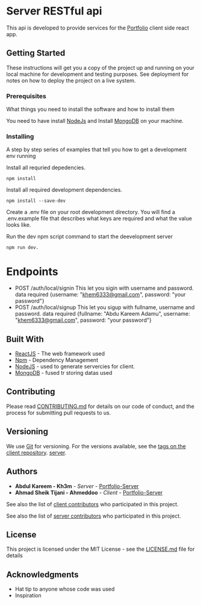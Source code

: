# Server RESTful api 
This api is developed to provide services for the [Portfolio](https://www.github.com/kh3m/portfolio/)
client side react app.

## Getting Started

These instructions will get you a copy of the project up and running on your local machine for development and testing purposes. See deployment for notes on how to deploy the project on a live system.

### Prerequisites

What things you need to install the software and how to install them


You need to have install [NodeJs](https://www.nodejs.org/) 
and Install [MongoDB](https://www.mongodb.com) on your machine.


### Installing

A step by step series of examples that tell you how to get a development env running

Install all requried depedencies.
```
npm install
```

Install all required development dependencies.
```
npm install --save-dev
```

Create a .env file on your root development directory.
You will find a .env.example file that describes what keys are required and what the value looks like.

Run the dev npm script command to start the deevelopment server
```
npm run dev.
```

# Endpoints
* POST /auth/local/signin 
    This let you sigin with username and password.
    data required {username: "khem6333@gmail.com", password: "your password"}
* POST /auth/local/signup
    This let you sigup with fullname, username and password.
    data required {fullname: "Abdu Kareem Adamu", username: "khem6333@gmail.com", password: "your password"}

## Built With

* [ReactJS](http://www.reactjs.org/docs/getting-started/html) - The web framework used
* [Npm](https:///) - Dependency Management
* [NodeJS](https://nodejs.org/) - used to generate servercies for client.
* [MongoDB](https://mongodb.com/) - fused tr storing datas used

## Contributing

Please read [CONTRIBUTING.md](https://www.github.com/kh3m/portfolio-client/contributor.md) for details on our code of conduct, and the process for submitting pull requests to us.

## Versioning

We use [Git](http://git.org/) for versioning. For the versions available, see the [tags on the client repository](https://github.com/ahmeddoo/portfolio/tags). 
[server](https://github.com/kh3m/portfolio-server/tags).

## Authors

* **Abdul Kareem - Kh3m** - *Server* - [Portfolio-Server](https://github.com/Kh3m)
* **Ahmad Sheik Tijani - Ahmeddoo** - *Client* - [Portfolio-Server](https://github.com/ahmeddoo)

See also the list of [client contributors](https://github.com/ahmeddoo/portfolio/contributors) who participated in this project.

See also the list of [server contributors](https://github.com/kh3m/portfolio-server/contributors) who participated in this project.

## License

This project is licensed under the MIT License - see the [LICENSE.md](LICENSE.md) file for details

## Acknowledgments

* Hat tip to anyone whose code was used
* Inspiration

